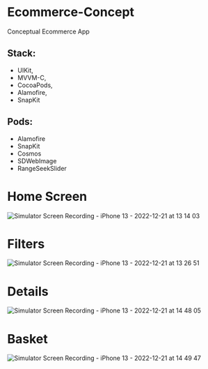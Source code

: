 # Ecommerce-Concept
Conceptual Ecommerce App  

## Stack:
- UIKit,
- MVVM-C,
- CocoaPods,
- Alamofire,
- SnapKit

## Pods: 
- Alamofire
- SnapKit
- Cosmos
- SDWebImage
- RangeSeekSlider

# Home Screen

![Simulator Screen Recording - iPhone 13 - 2022-12-21 at 13 14 03](https://user-images.githubusercontent.com/103361928/208843461-58a15f2e-1df6-4d4c-a4da-df67fe5b1f22.gif)

# Filters

![Simulator Screen Recording - iPhone 13 - 2022-12-21 at 13 26 51](https://user-images.githubusercontent.com/103361928/208845641-16d2c92f-2bc6-427e-94ca-da7c016dbcb0.gif)

# Details

![Simulator Screen Recording - iPhone 13 - 2022-12-21 at 14 48 05](https://user-images.githubusercontent.com/103361928/208860773-542e0078-53d8-4cc6-af2f-e015c45e0446.gif)

# Basket

![Simulator Screen Recording - iPhone 13 - 2022-12-21 at 14 49 47](https://user-images.githubusercontent.com/103361928/208861061-04dfc3b4-7afa-43ce-b156-ffcd9c6ed6b6.gif)
